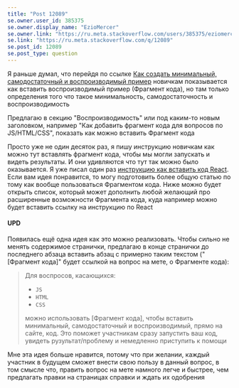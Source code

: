 ```yaml
---
title: "Post 12089"
se.owner.user_id: 385375
se.owner.display_name: "EzioMercer"
se.owner.link: "https://ru.meta.stackoverflow.com/users/385375/eziomercer"
se.link: "https://ru.meta.stackoverflow.com/q/12089"
se.post_id: 12089
se.post_type: question
---
```

<p>Я раньше думал, что перейдя по ссылке <a href="https://ru.stackoverflow.com/help/minimal-reproducible-example">Как создать минимальный, самодостаточный и воспроизводимый пример</a> новичкам показывается как вставить воспроизводимый пример (Фрагмент кода), но там только определения того что такое минимальность, самодостаточность и воспроизводимость</p>
<p>Предлагаю в секцию &quot;Воспроизводимость&quot; или под каким-то новым заголовком, например &quot;Как добавить фрагмент кода для вопросов по JS/HTML/CSS&quot;, показать как можно вставить Фрагмент кода</p>
<p>Просто уже не один десяток раз, я пишу инструкцию новичкам как можно тут вставлять фрагмент кода, чтобы мы могли запускать и видеть результаты. И они удивляются что тут так можно было оказывается. Я уже писал один раз <a href="https://ru.meta.stackoverflow.com/questions/12004/%d0%9a%d0%b0%d0%ba-%d0%b2-%d0%a4%d1%80%d0%b0%d0%b3%d0%bc%d0%b5%d0%bd%d1%82-%d0%ba%d0%be%d0%b4%d0%b0-stack-snippet-%d0%bf%d0%b8%d1%81%d0%b0%d1%82%d1%8c-react-%d0%ba%d0%be%d0%b4-%d1%81-%d0%bf%d0%be%d0%b4%d0%b4%d0%b5%d1%80%d0%b6%d0%ba%d0%be%d0%b9-jsx">инструкцию как вставить код React</a>. Если вам идея понравится, то могу подготовить более общую статью по тому как вообще пользоваться Фрагментом кода. Ниже можно будет открыть список, который может дополнить любой желающий про расширенные возможности Фрагмента кода, куда например можно будет вставить ссылку на инструкцию по React</p>
<h4>UPD</h4>
<p>Появилась ещё одна идея как это можно реализовать. Чтобы сильно не менять содержимое странички, предлагаю в конце странички до последнего абзаца вставить абзац с примерно таким текстом (&quot;[Фрагмент кода]&quot; будет ссылкой на вопрос на мете, о Фрагменте кода):</p>
<blockquote>
<p>Для воспросов, касающихся:</p>
<ul>
<li><code>JS</code></li>
<li><code>HTML</code></li>
<li><code>CSS</code></li>
</ul>
<p>можно использовать [Фрагмент кода], чтобы вставить минимальный, самодостаточный и воспроизводимый, прямо на сайте, код. Это поможет участникам сразу запустить ваш код, увидеть рузультат/проблему и немедленно приступить к помощи</p>
</blockquote>
<p>Мне эта идея больше нравится, потому что при желании, каждый участник в будущем сможет внести свою пользу в данный вопрос, в том смысле что, править вопрос на мете намного легче и быстрее, чем предлагать правки на страницах справки и ждать их одобрения</p>
